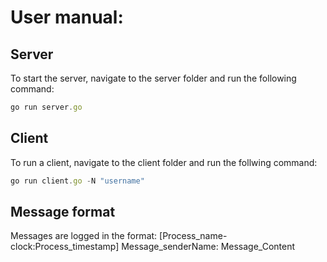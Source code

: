 # User manual:

## Server
To start the server, navigate to the server folder and run the following command:
```jsx
go run server.go
```

## Client
To run a client, navigate to the client folder and run the follwing command: 
```jsx 
go run client.go -N "username"
```

## Message format
Messages are logged in the format:
[Process_name-clock:Process_timestamp] Message_senderName: Message_Content
